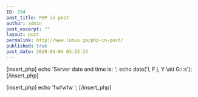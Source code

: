 ```yaml
---
ID: 194
post_title: PHP in post
author: admin
post_excerpt: ""
layout: post
permalink: http://www.lumus.ga/php-in-post/
published: true
post_date: 2019-04-04 03:15:34
---
```

[insert_php]
echo 'Server date and time is: ';
echo date('l, F j, Y \a\t G:i:s');
[/insert_php]

[insert_php]
echo 'fwfwfw ';
[/insert_php]